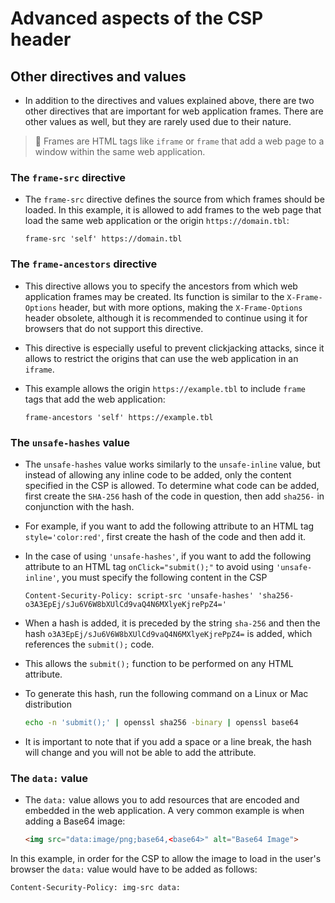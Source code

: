# Advanced aspects of the CSP header

## Other directives and values

* In addition to the directives and values explained above, there are two other directives that are important for web application frames. There are other values as well, but they are rarely used due to their nature.

> :older_man: Frames are HTML tags like `iframe` or `frame` that add a web page to a window within the same web application.

### The `frame-src` directive

* The `frame-src` directive defines the source from which frames should be loaded. In this example, it is allowed to add frames to the web page that load the same web application or the origin `https://domain.tbl`:

  ```
  frame-src 'self' https://domain.tbl
  ```

### The `frame-ancestors` directive

* This directive allows you to specify the ancestors from which web application frames may be created. Its function is similar to the `X-Frame-Options` header, but with more options, making the `X-Frame-Options` header obsolete, although it is recommended to continue using it for browsers that do not support this directive.
* This directive is especially useful to prevent clickjacking attacks, since it allows to restrict the origins that can use the web application in an `iframe`.
* This example allows the origin `https://example.tbl` to include `frame` tags that add the web application:

  ```
  frame-ancestors 'self' https://example.tbl
  ```

### The `unsafe-hashes` value

* The `unsafe-hashes` value works similarly to the `unsafe-inline` value, but instead of allowing any inline code to be added, only the content specified in the CSP is allowed. To determine what code can be added, first create the `SHA-256` hash of the code in question, then add `sha256-` in conjunction with the hash.
* For example, if you want to add the following attribute to an HTML tag `style='color:red'`, first create the hash of the code and then add it.
* In the case of using `'unsafe-hashes'`, if you want to add the following attribute to an HTML tag `onClick="submit();"` to avoid using `'unsafe-inline'`, you must specify the following content in the CSP

  ```
  Content-Security-Policy: script-src 'unsafe-hashes' 'sha256-o3A3EpEj/sJu6V6W8bXUlCd9vaQ4N6MXlyeKjrePpZ4='
  ```

* When a hash is added, it is preceded by the string `sha-256` and then the hash `o3A3EpEj/sJu6V6W8bXUlCd9vaQ4N6MXlyeKjrePpZ4=` is added, which references the `submit();` code.
* This allows the `submit();` function to be performed on any HTML attribute.
* To generate this hash, run the following command on a Linux or Mac distribution

  ```bash
  echo -n 'submit();' | openssl sha256 -binary | openssl base64
  ```

* It is important to note that if you add a space or a line break, the hash will change and you will not be able to add the attribute.

### The `data:` value

* The `data:` value allows you to add resources that are encoded and embedded in the web application. A very common example is when adding a Base64 image:

  ```html
  <img src="data:image/png;base64,<base64>" alt="Base64 Image">
  ```

In this example, in order for the CSP to allow the image to load in the user's browser the `data:` value would have to be added as follows:

  ```
  Content-Security-Policy: img-src data:
  ```
